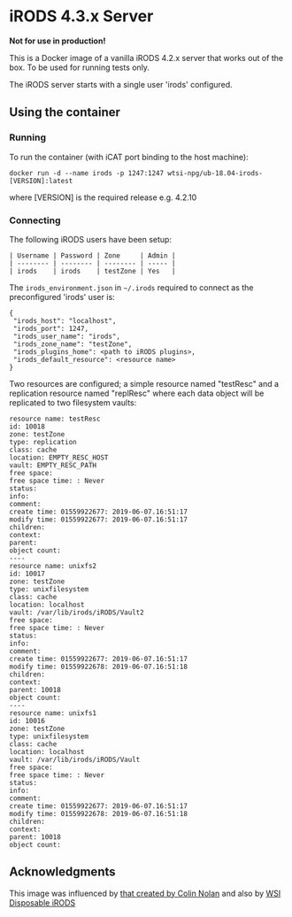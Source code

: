 # iRODS 4.3.x Server

**Not for use in production!**

This is a Docker image of a vanilla iRODS 4.2.x server that works out
of the box. To be used for running tests only.

The iRODS server starts with a single user 'irods' configured.

## Using the container
### Running

To run the container (with iCAT port binding to the host machine):

`docker run -d --name irods -p 1247:1247 wtsi-npg/ub-18.04-irods-[VERSION]:latest`

where [VERSION] is the required release e.g. 4.2.10

### Connecting
The following iRODS users have been setup:

    | Username | Password | Zone     | Admin |
    | -------- | -------- | -------- | ----- |
    | irods    | irods    | testZone | Yes   |


The `irods_environment.json` in `~/.irods` required to connect as the
preconfigured 'irods' user is:

    {
     "irods_host": "localhost",
     "irods_port": 1247,
     "irods_user_name": "irods",
     "irods_zone_name": "testZone",
     "irods_plugins_home": <path to iRODS plugins>,
     "irods_default_resource": <resource name>
    }

Two resources are configured; a simple resource named "testResc" and a
replication resource named "replResc" where each data object will be
replicated to two filesystem vaults:

    resource name: testResc
    id: 10018
    zone: testZone
    type: replication
    class: cache
    location: EMPTY_RESC_HOST
    vault: EMPTY_RESC_PATH
    free space: 
    free space time: : Never
    status: 
    info: 
    comment: 
    create time: 01559922677: 2019-06-07.16:51:17
    modify time: 01559922677: 2019-06-07.16:51:17
    children: 
    context: 
    parent: 
    object count: 
    ----
    resource name: unixfs2
    id: 10017
    zone: testZone
    type: unixfilesystem
    class: cache
    location: localhost
    vault: /var/lib/irods/iRODS/Vault2
    free space: 
    free space time: : Never
    status: 
    info: 
    comment: 
    create time: 01559922677: 2019-06-07.16:51:17
    modify time: 01559922678: 2019-06-07.16:51:18
    children: 
    context: 
    parent: 10018
    object count: 
    ----
    resource name: unixfs1
    id: 10016
    zone: testZone
    type: unixfilesystem
    class: cache
    location: localhost
    vault: /var/lib/irods/iRODS/Vault
    free space: 
    free space time: : Never
    status: 
    info: 
    comment: 
    create time: 01559922677: 2019-06-07.16:51:17
    modify time: 01559922678: 2019-06-07.16:51:18
    children: 
    context: 
    parent: 10018
    object count:



## Acknowledgments

This image was influenced by [that created by Colin
Nolan](https://github.com/wtsi-hgi/docker-icat) and also by [WSI
Disposable iRODS](https://github.com/wtsi-npg/disposable-irods)
